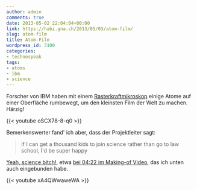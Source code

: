 ```yaml
---
author: admin
comments: true
date: 2013-05-02 22:04:04+00:00
link: https://habi.gna.ch/2013/05/03/atom-film/
slug: atom-film
title: Atom-Film
wordpress_id: 3100
categories:
- technospeak
tags:
- atoms
- ibm
- science
---
```


Forscher von IBM haben mit einem [Rasterkraftmikroskop](https://de.wikipedia.org/wiki/Rasterkraftmikroskop) einige Atome auf einer Oberfläche rumbewegt, um den kleinsten Film der Welt zu machen.
Härzig!

{{< youtube oSCX78-8-q0 >}}

Bemerkenswerter fand' ich aber, dass der Projektleiter sagt:

<blockquote>If I can get a thousand kids to join science rather than go to law school, I'd be super happy</blockquote>

[Yeah, science bitch!](http://weknowmemes.com/2012/12/yeah-science-bitch/), etwa [bei 04:22 im Making-of Video](http://www.youtube.com/watch?v=xA4QWwaweWA&feature=youtu.be&t=4m22s), das ich unten auch eingebunden habe.

{{< youtube xA4QWwaweWA >}}
